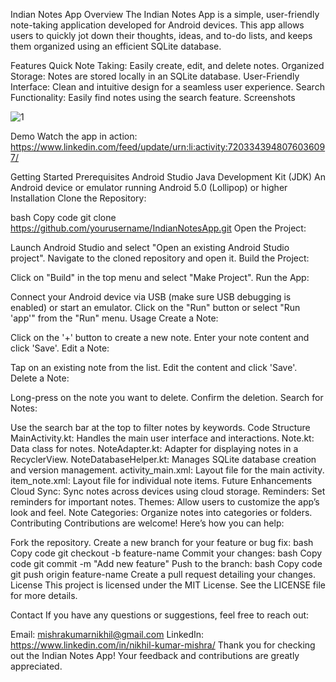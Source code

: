 
Indian Notes App
Overview
The Indian Notes App is a simple, user-friendly note-taking application developed for Android devices. This app allows users to quickly jot down their thoughts, ideas, and to-do lists, and keeps them organized using an efficient SQLite database.

Features
Quick Note Taking: Easily create, edit, and delete notes.
Organized Storage: Notes are stored locally in an SQLite database.
User-Friendly Interface: Clean and intuitive design for a seamless user experience.
Search Functionality: Easily find notes using the search feature.
Screenshots

![1](https://github.com/Nikhilkumarmishra/Indian-Notes-App-Kotlin-Android-app/assets/87891556/1681982e-f535-4c10-af1b-8bafc8ce667f)


Demo
Watch the app in action: https://www.linkedin.com/feed/update/urn:li:activity:7203343948076036097/

Getting Started
Prerequisites
Android Studio
Java Development Kit (JDK)
An Android device or emulator running Android 5.0 (Lollipop) or higher
Installation
Clone the Repository:

bash
Copy code
git clone https://github.com/yourusername/IndianNotesApp.git
Open the Project:

Launch Android Studio and select "Open an existing Android Studio project".
Navigate to the cloned repository and open it.
Build the Project:

Click on "Build" in the top menu and select "Make Project".
Run the App:

Connect your Android device via USB (make sure USB debugging is enabled) or start an emulator.
Click on the "Run" button or select "Run 'app'" from the "Run" menu.
Usage
Create a Note:

Click on the '+' button to create a new note.
Enter your note content and click 'Save'.
Edit a Note:

Tap on an existing note from the list.
Edit the content and click 'Save'.
Delete a Note:

Long-press on the note you want to delete.
Confirm the deletion.
Search for Notes:

Use the search bar at the top to filter notes by keywords.
Code Structure
MainActivity.kt: Handles the main user interface and interactions.
Note.kt: Data class for notes.
NoteAdapter.kt: Adapter for displaying notes in a RecyclerView.
NoteDatabaseHelper.kt: Manages SQLite database creation and version management.
activity_main.xml: Layout file for the main activity.
item_note.xml: Layout file for individual note items.
Future Enhancements
Cloud Sync: Sync notes across devices using cloud storage.
Reminders: Set reminders for important notes.
Themes: Allow users to customize the app’s look and feel.
Note Categories: Organize notes into categories or folders.
Contributing
Contributions are welcome! Here’s how you can help:

Fork the repository.
Create a new branch for your feature or bug fix:
bash
Copy code
git checkout -b feature-name
Commit your changes:
bash
Copy code
git commit -m "Add new feature"
Push to the branch:
bash
Copy code
git push origin feature-name
Create a pull request detailing your changes.
License
This project is licensed under the MIT License. See the LICENSE file for more details.

Contact
If you have any questions or suggestions, feel free to reach out:

Email: mishrakumarnikhil@gmail.com
LinkedIn: https://www.linkedin.com/in/nikhil-kumar-mishra/
Thank you for checking out the Indian Notes App! Your feedback and contributions are greatly appreciated.
